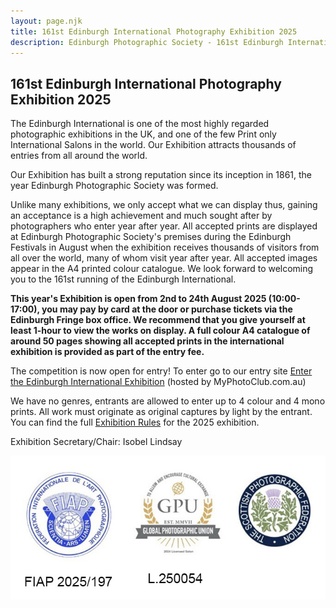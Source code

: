 ```yaml
---
layout: page.njk
title: 161st Edinburgh International Photography Exhibition 2025
description: Edinburgh Photographic Society - 161st Edinburgh International Photography Exhibition 2025
---
```


## 161st Edinburgh International Photography Exhibition 2025

The Edinburgh International is one of the most highly regarded photographic exhibitions in the UK, and one of the few Print only International Salons in the world. Our Exhibition attracts thousands of entries from all around the world.

Our Exhibition has built a strong reputation since its inception in 1861, the year Edinburgh Photographic Society was formed.

Unlike many exhibitions, we only accept what we can display thus, gaining an acceptance is a high achievement and much sought after by photographers who enter year after year. All accepted prints are displayed at Edinburgh Photographic Society's premises during the Edinburgh Festivals in August when the exhibition receives thousands of visitors from all over the world, many of whom visit year after year. All accepted images appear in the A4 printed colour catalogue. We look forward to welcoming you to the 161st running of the Edinburgh International.

**This year's Exhibition is open from 2nd to 24th August 2025 (10:00-17:00), you may pay by card at the door or purchase tickets via the Edinburgh Fringe box office. We recommend that you give yourself at least 1-hour to view the works on display. A full colour A4 catalogue of around 50 pages showing all accepted prints in the international exhibition is provided as part of the entry fee.**

The competition is now open for entry! To enter go to our entry site [Enter the Edinburgh International Exhibition](https://edinburghprint.myphotoclub.com.au/) (hosted by MyPhotoClub.com.au)

We have no genres, entrants are allowed to enter up to 4 colour and 4 mono prints. All work must originate as original captures by light by the entrant. You can find the full [Exhibition Rules](https://www.dropbox.com/scl/fi/ru6bx5xeijdwucwsnbzms/Edinburgh-International-Rules-2024_Issue_2.3.pdf?rlkey=h63coisufw32534sn03i6usk6&dl=0) for the 2025 exhibition.

Exhibition Secretary/Chair: Isobel Lindsay

![](images/images-2025-small.jpg)

![](data:image/gif;base64,R0lGODlhAQABAAAAACH5BAEKAAEALAAAAAABAAEAAAICTAEAOw==)

